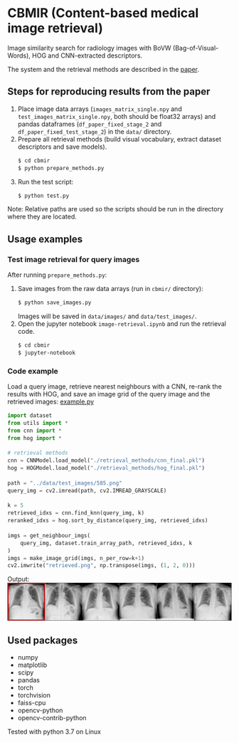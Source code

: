 # CBMIR (Content-based medical image retrieval)
Image similarity search for radiology images with BoVW (Bag-of-Visual-Words), HOG and CNN-extracted descriptors.

The system and the retrieval methods are described in the [paper](https://raw.githubusercontent.com/dbarac/cbmir/main/cbmir-paper.pdf).

## Steps for reproducing results from the paper
1. Place image data arrays (`images_matrix_single.npy` and `test_images_matrix_single.npy`, both should be
   float32 arrays) and pandas dataframes (`df_paper_fixed_stage_2` and `df_paper_fixed_test_stage_2`)
   in the `data/` directory.
2. Prepare all retrieval methods (build visual vocabulary, extract dataset descriptors and save models).
   ```bash
   $ cd cbmir
   $ python prepare_methods.py
   ```
3. Run the test script:
   ```bash
   $ python test.py
   ```
Note: Relative paths are used so the scripts should be run in the directory where they are located.

## Usage examples
### Test image retrieval for query images
After running `prepare_methods.py`:
1. Save images from the raw data arrays (run in `cbmir/` directory):
   ```bash
   $ python save_images.py
   ```
   Images will be saved in `data/images/` and `data/test_images/`.
2. Open the jupyter notebook `image-retrieval.ipynb` and run the retrieval code.
   ```bash
   $ cd cbmir
   $ jupyter-notebook
   ```
### Code example
Load a query image, retrieve nearest neighbours with a CNN, re-rank the results with HOG,
and save an image grid of the query image and the retrieved images: [example.py](./cbmir/example.py)
```python
import dataset
from utils import *
from cnn import *
from hog import *

# retrieval methods
cnn = CNNModel.load_model("./retrieval_methods/cnn_final.pkl")
hog = HOGModel.load_model("./retrieval_methods/hog_final.pkl")

path = "../data/test_images/585.png"
query_img = cv2.imread(path, cv2.IMREAD_GRAYSCALE)

k = 5
retrieved_idxs = cnn.find_knn(query_img, k)
reranked_idxs = hog.sort_by_distance(query_img, retrieved_idxs)

imgs = get_neighbour_imgs(
    query_img, dataset.train_array_path, retrieved_idxs, k
)
imgs = make_image_grid(imgs, n_per_row=k+1)
cv2.imwrite("retrieved.png", np.transpose(imgs, (1, 2, 0)))
```
Output:
![retrieval-results](./data/example-result.png)

## Used packages
* numpy
* matplotlib
* scipy
* pandas
* torch
* torchvision
* faiss-cpu
* opencv-python
* opencv-contrib-python

Tested with python 3.7 on Linux

